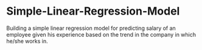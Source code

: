 # Simple-Linear-Regression-Model
Building a simple linear regression model for predicting salary of an employee given his experience based on the trend in the company in which he/she works in.
